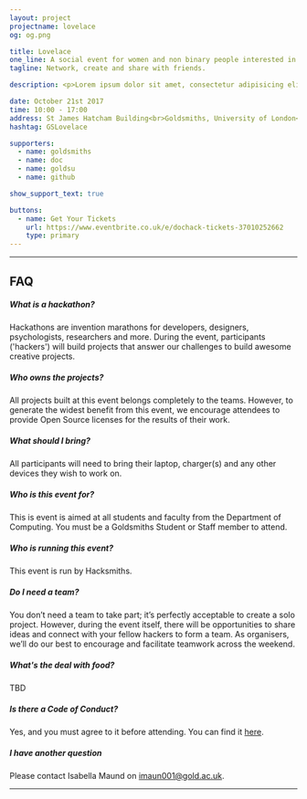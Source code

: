 ```yaml
---
layout: project
projectname: lovelace
og: og.png

title: Lovelace
one_line: A social event for women and non binary people interested in creative tech. <br>Supported by GitHub.
tagline: Network, create and share with friends.

description: <p>Lorem ipsum dolor sit amet, consectetur adipisicing elit. Numquam laborum debitis unde maxime tempore odio similique velit officia adipisci deserunt, repellat, et id illo? Ab iure officia dolor reprehenderit ipsa! Lorem ipsum dolor sit amet, consectetur adipisicing elit. Sapiente aliquid non et similique, qui deleniti autem delectus laborum soluta inventore porro rerum, saepe impedit suscipit voluptates sunt? Aliquam explicabo, beatae?.</p>

date: October 21st 2017
time: 10:00 - 17:00
address: St James Hatcham Building<br>Goldsmiths, University of London<br>London,<br>SE14 6AD
hashtag: GSLovelace

supporters:
  - name: goldsmiths
  - name: doc
  - name: goldsu
  - name: github

show_support_text: true

buttons:
  - name: Get Your Tickets
    url: https://www.eventbrite.co.uk/e/dochack-tickets-37010252662
    type: primary
---
```

<hr>
<section class="project-faq">
  <div class="container">
    <h2>FAQ</h2>
    <div class="row">
      <div class="col-md-4">
        <div class="text-block">
          <h5>What is a hackathon?</h5>
          <p>Hackathons are invention marathons for developers, designers, psychologists, researchers and more. During the event, participants ('hackers') will build projects that answer our challenges to build awesome creative projects.</p>
        </div>
        <div class="text-block">
          <h5>Who owns the projects?</h5>
          <p>All projects built at this event belongs completely to the teams. However, to generate the widest benefit from this event, we encourage attendees to provide Open Source licenses for the results of their work.</p>
        </div>
        <div class="text-block">
          <h5>What should I bring?</h5>
          <p>All participants will need to bring their laptop, charger(s) and any other devices they wish to work on.</p>
        </div>
      </div>
      <div class="col-md-4">
        <div class="text-block">
          <h5>Who is this event for?</h5>
          <p>This is event is aimed at all students and faculty from the Department of Computing. You must be a Goldsmiths Student or Staff member to attend.</p>
        </div>
        <div class="text-block">
          <h5>Who is running this event?</h5>
          <p>This event is run by Hacksmiths.</p>
        </div>
        <div class="text-block">
          <h5>Do I need a team?</h5>
          <p>You don’t need a team to take part; it’s perfectly acceptable to create a solo project. However, during the event itself, there will be opportunities to share ideas and connect with your fellow hackers to form a team. As organisers, we’ll do our best to encourage and facilitate teamwork across the weekend.</p>
        </div>
      </div>
      <div class="col-md-4">
        <div class="text-block">
          <h5>What's the deal with food?</h5>
          <p>TBD</p>
        </div>
        <div class="text-block">
          <h5>Is there a Code of Conduct?</h5>
          <p>Yes, and you must agree to it before attending. You can find it <a href="https://github.com/hacksmiths/code-of-conduct">here</a>.</p>
        </div>
        <div class="text-block">
          <h5>I have another question</h5>
          <p>Please contact Isabella Maund on <a href="mailto:imaun001@gold.ac.uk">imaun001@gold.ac.uk</a>.</p>
        </div>
      </div>
    </div>
  </div>
</section>
<hr>
